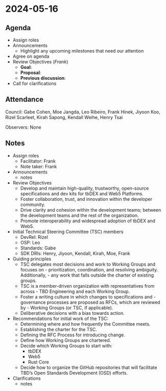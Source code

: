 # 2024-05-16

## Agenda

- Assign roles
- Announcements
    - Highlight any upcoming milestones that need our attention
- Agree on agenda
- Review Objectives (*Frank*)
    - **Goal**:  
    - **Proposal**:  
    - **Previous discussion**:  
- Call for clarifications

## Attendance

Council: Gabe Cohen, Moe Jangda, Leo Ribeiro, Frank Hinek, Jiyoon Koo, Rizel Scarleet, Kirah Sapong, Kendall Weihe, Henry Tsai

Observers: None

## Notes

- Assign roles
    - Facilitator: Frank
    - Note taker: Frank
- Announcements
    - notes
- Review Objectives
    - Develop and maintain high-quality, trustworthy, open-source specifications and dev kits for tbDEX and Web5 Platforms.
    - Foster collaboration, trust, and innovation within the developer community.
    - Drive clarity and cohesion within the development teams; between the development teams and the rest of the organization.
    - Promote interoperability and widespread adoption of tbDEX and Web5.
- Initial Technical Steering Committee (TSC) members
    - DevRel: Rizel
    - OSP: Leo
    - Standards: Gabe
    - SDK DRIs: Henry, Jiyoon, Kendall, Kirah, Moe, Frank
- Guiding principles
    - TSC delegates most decisions and work to Working Groups and focuses on     - prioritization, coordination, and resolving ambiguity. Additionally,     - any work that falls outside the charter of existing groups.
    - TSC is a member-driven organization with representatives from across     - TBD Engineering and each Working Group.
    - Foster a writing culture in which changes to specifications and     - governance processes are proposed as RFCs, which are reviewed by     - Working Groups (or TSC, if applicable).
    - Deliberative decisions with a bias towards action.
- Recommendations for initial work of the TSC:
    - Determining where and how frequently the Committee meets.
    - Establishing the charter for the TSC.
    - Defining the RFC Process for introducing change.
    - Define how Working Groups are chartered.
    - Decide which Working Groups to start with:
      - tbDEX
      - Web5
      - Rust Core
    - Decide how to organize the GitHub repositories that will facilitate TBD’s Open Standards Development (OSD) efforts.
- Clarifications
    - notes
